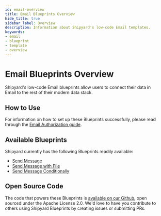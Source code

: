 ```yaml
---
id: email-overview
title: Email Blueprints Overview
hide_title: true
sidebar_label: Overview
description: Information about Shipyard's low-code Email templates.
keywords:
- email
- blueprint
- template
- overview
---
```


# Email Blueprints Overview

Shipyard's low-code Email blueprints allow users to connect their data in Email to the rest of their modern data stack.


## How to Use
For information on how to set up these Blueprints successfully, please read through the [Email Authorization guide](email-authorization.md).


## Available Blueprints
Shipyard currently has the following Blueprints readily available:

- [Send Message](email-send-message.md)
- [Send Message with File](email-send-message-with-file.md)
- [Send Message Conditionally](email-send-message-conditionally.md)

## Open Source Code
The code that powers these Blueprints is [available on our Github](https://github.com/shipyardapp/shipyard-blueprints/tree/main/shipyard_blueprints/email), open sourced under the Apache License 2.0. We'd love to have you contribute to others using Shipyard Blueprints by creating issues or submitting PRs.
